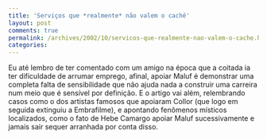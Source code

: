 ```yaml
---
title: 'Serviços que *realmente* não valem o cachê'
layout: post
comments: true
permalink: /archives/2002/10/servicos-que-realmente-nao-valem-o-cache.html
categories:
---
```

Eu até lembro de ter comentado com um amigo na época que a coitada ia ter dificuldade de arrumar emprego, afinal, apoiar Maluf é demonstrar uma completa falta de sensibilidade que não ajuda nada a construir uma carreira num meio que é sensível por definição. E o artigo vai além, relembrando casos como o dos artistas famosos que apoiaram Collor (que logo em seguida extinguiu a Embrafilme), e apontando fenômenos místicos localizados, como o fato de Hebe Camargo apoiar Maluf sucessivamente e jamais sair sequer arranhada por conta disso.</span> <p class="mensagem">